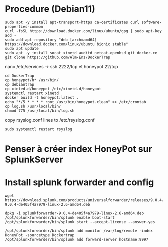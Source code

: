 # Procedure (Debian11)
~~~ shell
sudo apt -y install apt-transport-https ca-certificates curl software-properties-common
curl -fsSL https://download.docker.com/linux/ubuntu/gpg | sudo apt-key add -
sudo add-apt-repository "deb [arch=amd64] https://download.docker.com/linux/ubuntu bionic stable"
sudo apt update
sudo apt -y install socat xinetd auditd netcat-openbsd git docker-ce
git clone https://github.com/Alm-Enz/DockerTrap
~~~

nano /etc/services -> ssh 2222/tcp et honeypot 22/tcp

~~~ shell
cd DockerTrap  
cp honeypot/h* /usr/bin/
cp debiantrap
cp xinted.d/honeypot /etc/xinetd.d/honeypot
systemctl restart xinetd
docker build -t honeypot:latest .
echo "*/5 * * * * root /usr/bin/honeypot.clean" >> /etc/crontab
cp log.sh /usr/local/bin/
chmod 775 /usr/local/bin/log.sh
~~~

copy rsyslog.conf lines to /etc/rsyslog.conf


~~~ shell
sudo systemctl restart rsyslog
~~~
# Penser à créer index HoneyPot sur SplunkServer
# Install splunk forwarder and config
~~~ shell
wget https://download.splunk.com/products/universalforwarder/releases/9.0.4/linux/splunkforwarder-9.0.4-de405f4a7979-linux-2.6-amd64.deb

dpkg -i splunkforwarder-9.0.4-de405f4a7979-linux-2.6-amd64.deb
/opt/splunkforwarder/bin/splunk enable boot-start 
/opt/splunkforwarder/bin/splunk start --accept-license --answer-yes

/opt/splunkforwarder/bin/splunk add monitor /var/log/remote -index HoneyPot -sourcetype Dockertrap
/opt/splunkforwarder/bin/splunk add forward-server hostname:9997
~~~
